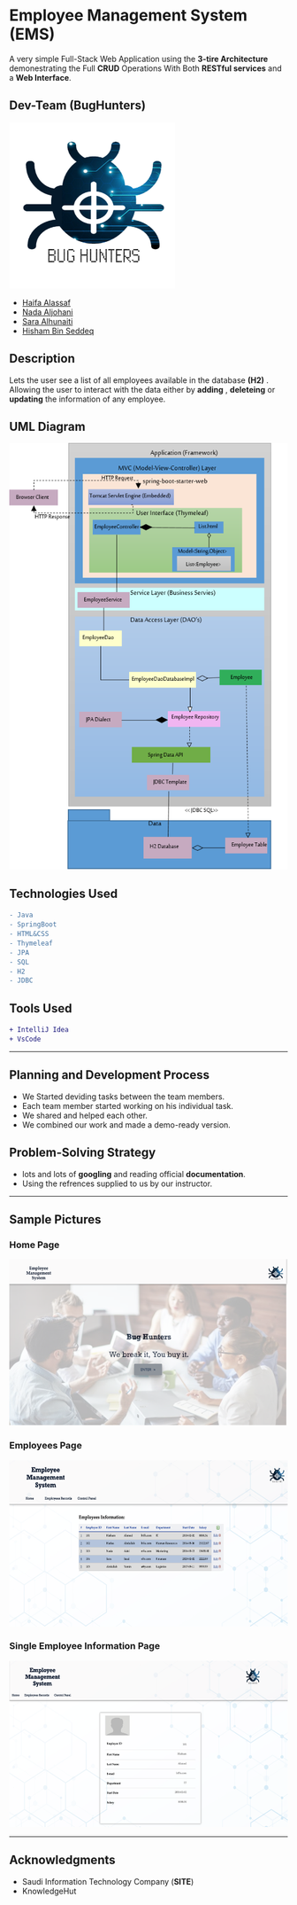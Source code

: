 
# Employee Management System (EMS)

A very simple Full-Stack Web Application using the **3-tire Architecture** demonestrating the Full **CRUD** Operations With Both **RESTful services** and a **Web Interface**. 

## Dev-Team (BugHunters) 
<img src="./ems/src/main/resources/static/img/BUG_HUNTERS.png" height="300px" width="300px">

* [Haifa Alassaf](https://github.com/haifassaf)
* [Nada Aljohani](https://github.com/Nada-hs)
* [Sara Alhunaiti](https://github.com/saraAlhunaiti)
* [Hisham Bin Seddeq](https://github.com/HishamBS)

## Description

Lets the user see a list of all employees available in the database **(H2)** . Allowing the user to interact with the data either by **adding** , **deleteing** or **updating** the information of any employee.

## UML Diagram
![Diagram](./extra/3-tier.png)

## Technologies Used

```diff
- Java
- SpringBoot
- HTML&CSS
- Thymeleaf
- JPA
- SQL
- H2
- JDBC
```
## Tools Used

```diff
+ IntelliJ Idea
+ VsCode
```


--- 

## Planning and Development Process

* We Started deviding tasks between the team members.
* Each team member started working on his individual task.
* We shared and helped each other.
* We combined our work and made 
  a demo-ready version.

## Problem-Solving Strategy

* lots and lots of **googling** and reading official **documentation**.
* Using the refrences supplied to us by our instructor.
  

---


## Sample Pictures

### Home Page

<img src="./extra/home.png" height="300px" width="600px">


### Employees Page

<img src="./extra/allemp.png" height="300px" width="600px">

### Single Employee Information Page

<img src="./extra/emp.png" height="300px" width="600px">


---

## Acknowledgments

* Saudi Information Technology Company (**SITE**)
* KnowledgeHut

